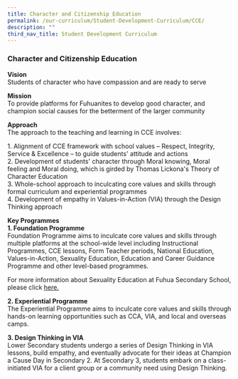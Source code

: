 ```yaml
---
title: Character and Citizenship Education
permalink: /our-curriculum/Student-Development-Curriculum/CCE/
description: ""
third_nav_title: Student Development Curriculum
---
```

### Character and Citizenship Education

**Vision**
<br> Students of character who have compassion and are ready to serve

**Mission**
<br> To provide platforms for Fuhuanites to develop good character, and champion social causes for the betterment of the larger community

**Approach**
<br> The approach to the teaching and learning in CCE involves:

1\.  Alignment of CCE framework with school values – Respect, Integrity, Service & Excellence – to guide students' attitude and actions  
2\.  Development of students' character through Moral knowing, Moral feeling and Moral doing, which is girded by Thomas Lickona's Theory of Character Education  
3\.  Whole-school approach to inculcating core values and skills through formal curriculum and experiential programmes  
4\. Development of empathy in Values-in-Action (VIA) through the Design Thinking approach  
 
**Key Programmes**
<br>**1\. Foundation Programme**
<br> Foundation Programme aims to inculcate core values and skills through multiple platforms at the school-wide level including Instructional Programmes, CCE lessons, Form Teacher periods, National Education, Values-in-Action, Sexuality Education, Education and Career Guidance Programme and other level-based programmes. 

For more information about Sexuality Education at Fuhua Secondary School, please click [here.](https://staging.d2jrpotv8emy04.amplifyapp.com/cce/Sexuality-Education/)

**2\. Experiential Programme**
<br> The Experiential Programme aims to inculcate core values and skills through hands-on learning opportunities such as CCA, VIA, and local and overseas camps.   

**3\. Design Thinking in VIA**
<br> Lower Secondary students undergo a series of Design Thinking in VIA lessons, build empathy, and eventually advocate for their ideas at Champion a Cause Day in Secondary 2. At Secondary 3, students embark on a class-initiated VIA for a client group or a community need using Design Thinking.